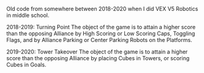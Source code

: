 Old code from somewhere between 2018-2020 when I did VEX V5 Robotics in middle school.

2018-2019: Turning Point
The object of the game is to attain a higher score than the opposing Alliance by High Scoring or Low Scoring Caps, Toggling Flags, and by Alliance Parking or Center Parking Robots on the Platforms.

2019-2020: Tower Takeover
The object of the game is to attain a higher score than the opposing Alliance by placing Cubes in Towers, or scoring Cubes in Goals.

